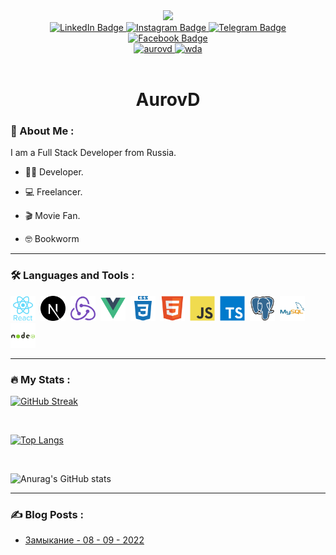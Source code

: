 <div id="header" align="center">
  <img src="https://avatars.githubusercontent.com/u/43451254?v=4" width="100"/>
</div>

<div id="header" align="center">
  <div id="badges">
    <a href="https://www.linkedin.com/in/dmitry-aurov-b2ab77250">
      <img src="https://img.shields.io/badge/LinkedIn-teal?style=for-the-badge&logo=linkedin&logoColor=white" alt="LinkedIn Badge"/>
    </a>
    <a href="https://www.instagram.com/aurovdm/">
      <img src="https://img.shields.io/badge/Instagram-teal?logo=Instagram&logoColor=white&style=for-the-badge" alt="Instagram Badge"/>
    </a>
    <a href="https://t.me/aurovdm">
      <img src="https://img.shields.io/badge/Telegram-teal?logo=Telegram&logoColor=white&style=for-the-badge" alt="Telegram Badge"/>
    </a>
    <a href="https://www.facebook.com/profile.php?id=100052364083518&ref=bookmarks">
      <img src="https://img.shields.io/badge/Facebook-teal?logo=Facebook&logoColor=white&style=for-the-badge" alt="Facebook Badge"/>
    </a>
  </div>
</div>

<div id="header" align="center">
  <div id="badges">
    <a href="https://aurovd.ru/">
      <img src="https://img.shields.io/static/v1?label=&message=aurovd.ru&color=teal" alt="aurovd"/>
    </a>
    <a href="https://t.me/webdevaddicted">
      <img src="https://img.shields.io/static/v1?label=&message=Web%20Dev%20Addicted&color=teal" alt="wda"/>
    </a>
  </div>
</div>
<div id="header" align="center">
    <div id="badges">
    <img src="https://komarev.com/ghpvc/?username=AurovD&style=flat-square&color=grey" alt=""/>
    <h1>AurovD</h1>
  </div>
</div>

### :paw_prints: About Me :

I am a Full Stack Developer from Russia.

- :man_technologist: Developer.

- :computer: Freelancer.

- :clapper: Movie Fan.

- :nerd_face: Bookworm

---

### :hammer_and_wrench: Languages and Tools :

<div>
  <img src="https://github.com/devicons/devicon/blob/master/icons/react/react-original-wordmark.svg" title="React" alt="React" width="40" height="40"/>&nbsp;
  <img src="https://github.com/devicons/devicon/blob/master/icons/nextjs/nextjs-original.svg" title="NextJS" alt="NextJS" width="40" height="40"/>&nbsp;
  <img src="https://github.com/devicons/devicon/blob/master/icons/redux/redux-original.svg" title="Redux" alt="Redux " width="40" height="40"/>&nbsp;
  <img src="https://github.com/devicons/devicon/blob/master/icons/vuejs/vuejs-original.svg" title="VueJS" alt="VueJS" width="40" height="40"/>&nbsp;
  <img src="https://github.com/devicons/devicon/blob/master/icons/css3/css3-plain-wordmark.svg"  title="CSS3" alt="CSS" width="40" height="40"/>&nbsp;
  <img src="https://github.com/devicons/devicon/blob/master/icons/html5/html5-original.svg" title="HTML5" alt="HTML" width="40" height="40"/>&nbsp;
  <img src="https://github.com/devicons/devicon/blob/master/icons/javascript/javascript-original.svg" title="JavaScript" alt="JavaScript" width="40" height="40"/>&nbsp;
  <img src="https://github.com/devicons/devicon/blob/master/icons/typescript/typescript-original.svg" title="TypeScript" alt="TypeScript" width="40" height="40"/>&nbsp;
  <img src="https://github.com/devicons/devicon/blob/master/icons/postgresql/postgresql-original.svg" title="PostgreSQL" alt="PostgreSQL" width="40" height="40"/>&nbsp;
  <img src="https://github.com/devicons/devicon/blob/master/icons/mysql/mysql-original-wordmark.svg" title="MySQL"  alt="MySQL" width="40" height="40"/>&nbsp;
  <img src="https://github.com/devicons/devicon/blob/master/icons/nodejs/nodejs-original-wordmark.svg" title="NodeJS" alt="NodeJS" width="40" height="40"/>
</div>

---

### :fire: My Stats :

[![GitHub Streak](http://github-readme-streak-stats.herokuapp.com?user=AurovD&theme=gotham&background=000000)](https://git.io/streak-stats)

<br>

[![Top Langs](https://github-readme-stats.vercel.app/api/top-langs/?username=AurovD&layout=compact&theme=gotham)](https://github.com/anuraghazra/github-readme-stats)

<br>

![Anurag's GitHub stats](https://github-readme-stats.vercel.app/api?username=AurovD&show_icons=true&theme=gotham)

---

### :writing_hand: Blog Posts :

- <a href="https://telegra.ph/Zamykanie-09-08">Замыкание - 08 - 09 - 2022</a>
